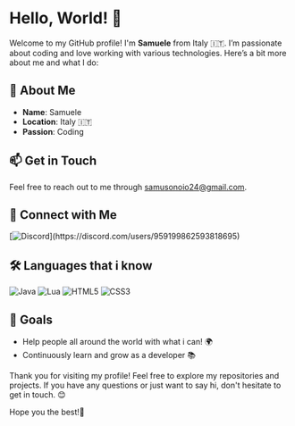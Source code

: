 # Hello, World! 👋

Welcome to my GitHub profile! I'm **Samuele** from Italy 🇮🇹. I’m passionate about coding and love working with various technologies. Here’s a bit more about me and what I do:

## 🌟 About Me

- **Name**: Samuele
- **Location**: Italy 🇮🇹
- **Passion**: Coding
  
## 📫 Get in Touch

Feel free to reach out to me through [samusonoio24@gmail.com](mailto:samusonoio24@gmail.com).

## 🔗 Connect with Me

[![Discord]([https://img.shields.io/discord](https://img.shields.io/badge/discord-blue))](https://discord.com/users/959199862593818695)

## 🛠️ Languages that i know

![Java](https://img.shields.io/badge/Java-1.8-orange?style=flat&logo=java)
![Lua](https://img.shields.io/badge/Lua-5.4-blue?style=flat&logo=lua)
![HTML5](https://img.shields.io/badge/HTML5-E34F26?style=flat&logo=html5&logoColor=white)
![CSS3](https://img.shields.io/badge/CSS3-1572B6?style=flat&logo=css3&logoColor=white)

## 🎯 Goals

- Help people all around the world with what i can! 🌍
- Continuously learn and grow as a developer 📚

Thank you for visiting my profile! Feel free to explore my repositories and projects. If you have any questions or just want to say hi, don't hesitate to get in touch. 😊

Hope you the best!👋

